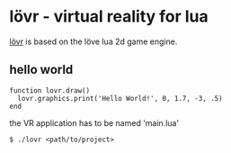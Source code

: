 # lövr - virtual reality for lua

[lövr](https://github.com/bjornbytes/lovr) is based on the löve lua 2d game engine.

## hello world

    function lovr.draw()
      lovr.graphics.print('Hello World!', 0, 1.7, -3, .5)
    end
    
the VR application has to be named 'main.lua'

    $ ./lovr <path/to/project>
